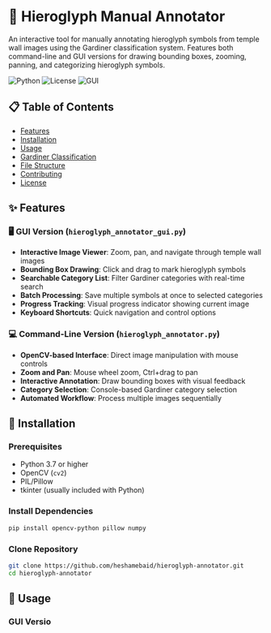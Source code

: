 # 🏺 Hieroglyph Manual Annotator

An interactive tool for manually annotating hieroglyph symbols from temple wall images using the Gardiner classification system. Features both command-line and GUI versions for drawing bounding boxes, zooming, panning, and categorizing hieroglyph symbols.

![Python](https://img.shields.io/badge/python-v3.7+-blue.svg)
![License](https://img.shields.io/badge/license-MIT-green.svg)
![GUI](https://img.shields.io/badge/GUI-tkinter-orange.svg)

## 📋 Table of Contents

- [Features](#features)
- [Installation](#installation)
- [Usage](#usage)
- [Gardiner Classification](#gardiner-classification)
- [File Structure](#file-structure)
- [Contributing](#contributing)
- [License](#license)

## ✨ Features

### 🖥️ GUI Version (`hieroglyph_annotator_gui.py`)
- **Interactive Image Viewer**: Zoom, pan, and navigate through temple wall images
- **Bounding Box Drawing**: Click and drag to mark hieroglyph symbols
- **Searchable Category List**: Filter Gardiner categories with real-time search
- **Batch Processing**: Save multiple symbols at once to selected categories
- **Progress Tracking**: Visual progress indicator showing current image
- **Keyboard Shortcuts**: Quick navigation and control options

### 💻 Command-Line Version (`hieroglyph_annotator.py`)
- **OpenCV-based Interface**: Direct image manipulation with mouse controls
- **Zoom and Pan**: Mouse wheel zoom, Ctrl+drag to pan
- **Interactive Annotation**: Draw bounding boxes with visual feedback
- **Category Selection**: Console-based Gardiner category selection
- **Automated Workflow**: Process multiple images sequentially

## 🚀 Installation

### Prerequisites
- Python 3.7 or higher
- OpenCV (`cv2`)
- PIL/Pillow
- tkinter (usually included with Python)

### Install Dependencies
```bash
pip install opencv-python pillow numpy
```

### Clone Repository
```bash
git clone https://github.com/heshamebaid/hieroglyph-annotator.git
cd hieroglyph-annotator
```

## 📖 Usage

### GUI Versio
